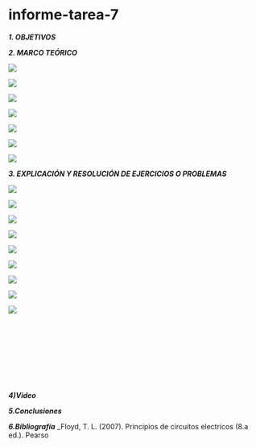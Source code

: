 # informe-tarea-7
***1. OBJETIVOS***

***2. MARCO TEÓRICO*** 

![](https://github.com/smvaca2/informe-tarea-7/blob/4cea640ee91ecad6c5766eb82b962a006d015819/1.PNG)

![](https://github.com/smvaca2/informe-tarea-7/blob/4cea640ee91ecad6c5766eb82b962a006d015819/2.PNG)

![](https://github.com/smvaca2/informe-tarea-7/blob/4cea640ee91ecad6c5766eb82b962a006d015819/3.PNG)

![](https://github.com/smvaca2/informe-tarea-7/blob/4cea640ee91ecad6c5766eb82b962a006d015819/4.PNG)

![](https://github.com/smvaca2/informe-tarea-7/blob/4cea640ee91ecad6c5766eb82b962a006d015819/5.PNG)

![](https://github.com/smvaca2/informe-tarea-7/blob/4cea640ee91ecad6c5766eb82b962a006d015819/6.PNG)

![](https://github.com/smvaca2/informe-tarea-7/blob/4cea640ee91ecad6c5766eb82b962a006d015819/1.PNG)

***3. EXPLICACIÓN Y RESOLUCIÓN DE EJERCICIOS O PROBLEMAS***

![](https://github.com/smvaca2/informe-tarea-7/blob/2b9fbc2ba6403e5a138fc824e089306b6e5cd996/e1.PNG)

![](https://github.com/smvaca2/informe-tarea-7/blob/2b9fbc2ba6403e5a138fc824e089306b6e5cd996/e2.PNG)

![](https://github.com/smvaca2/informe-tarea-7/blob/2b9fbc2ba6403e5a138fc824e089306b6e5cd996/e3.PNG)

![](https://github.com/smvaca2/informe-tarea-7/blob/2b9fbc2ba6403e5a138fc824e089306b6e5cd996/e4.PNG)

![](https://github.com/smvaca2/informe-tarea-7/blob/2b9fbc2ba6403e5a138fc824e089306b6e5cd996/e5.PNG)

![](https://github.com/smvaca2/informe-tarea-7/blob/2b9fbc2ba6403e5a138fc824e089306b6e5cd996/e6.PNG)

![](https://github.com/smvaca2/informe-tarea-7/blob/2b9fbc2ba6403e5a138fc824e089306b6e5cd996/e7.PNG)

![](https://github.com/smvaca2/informe-tarea-7/blob/2b9fbc2ba6403e5a138fc824e089306b6e5cd996/e8.PNG)

![](https://github.com/smvaca2/informe-tarea-7/blob/2b9fbc2ba6403e5a138fc824e089306b6e5cd996/e9.PNG)

![]()

![]()

![]()

![]()

![]()

![]()

![]()

![]()

![]()

![]()

***4)Video***


***5.Conclusiones***


***6.Bibliografía***
_Floyd, T. L. (2007). Principios de circuitos electricos (8.a ed.). Pearso
